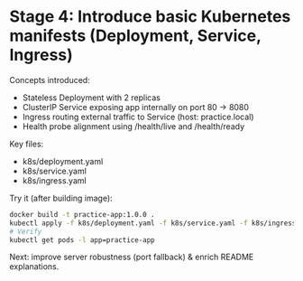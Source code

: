 # Stage 4: Introduce basic Kubernetes manifests (Deployment, Service, Ingress)

Concepts introduced:
- Stateless Deployment with 2 replicas
- ClusterIP Service exposing app internally on port 80 -> 8080
- Ingress routing external traffic to Service (host: practice.local)
- Health probe alignment using /health/live and /health/ready

Key files:
- k8s/deployment.yaml
- k8s/service.yaml
- k8s/ingress.yaml

Try it (after building image):
```bash
docker build -t practice-app:1.0.0 .
kubectl apply -f k8s/deployment.yaml -f k8s/service.yaml -f k8s/ingress.yaml
# Verify
kubectl get pods -l app=practice-app
```

Next: improve server robustness (port fallback) & enrich README explanations.
